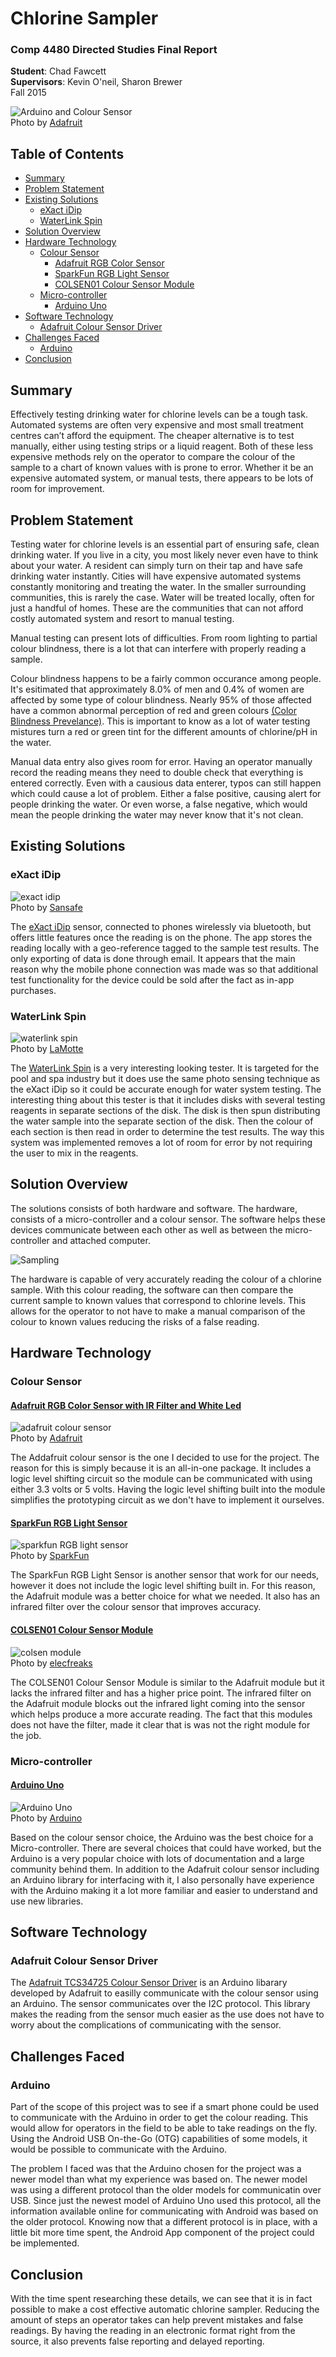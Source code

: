 # Chlorine Sampler
### Comp 4480 Directed Studies Final Report

**Student**: Chad Fawcett  
**Supervisors**: Kevin O'neil, Sharon Brewer  
Fall 2015

![Arduino and Colour Sensor](https://raw.githubusercontent.com/chadfawcett/chlorine-sampler/report/report/data/light_2013_05_18_IMG_1791-1024.jpg)  
Photo by [Adafruit](https://learn.adafruit.com/adafruit-color-sensors/assembly-and-wiring)

## Table of Contents
* [Summary](#summary)
* [Problem Statement](#problem-statement)
* [Existing Solutions](#existing-solutions)
  * [eXact iDip](#exact-idip)
  * [WaterLink Spin](#waterlink-spin)
* [Solution Overview](#solution-overview)
* [Hardware Technology](#hardware-technology)
  * [Colour Sensor](#colour-sensor)
    * [Adafruit RGB Color Sensor](#adafruit-rgb)
    * [SparkFun RGB Light Sensor](#sparkfun-rgb)
    * [COLSEN01 Colour Sensor Module](#colsen01)
  * [Micro-controller](#micro-controller)
    * [Arduino Uno](#arduino-uno)
* [Software Technology](#software-technology)
  * [Adafruit Colour Sensor Driver](#adafruit-driver)
* [Challenges Faced](#challenges-faced)
  * [Arduino](#arduino-problem)
* [Conclusion](#conclusion)

## <a name="summary"></a>Summary
Effectively testing drinking water for chlorine levels can be a tough task. Automated systems are often very expensive and most small treatment centres can’t afford the equipment. The cheaper alternative is to test manually, either using testing strips or a liquid reagent. Both of these less expensive methods rely on the operator to compare the colour of the sample to a chart of known values with is prone to error. Whether it be an expensive automated system, or manual tests, there appears to be lots of room for improvement.

## <a name="problem-statement"></a>Problem Statement
Testing water for chlorine levels is an essential part of ensuring safe, clean drinking water. If you live in a city, you most likely never even have to think about your water. A resident can simply turn on their tap and have safe drinking water instantly. Cities will have expensive automated systems constantly monitoring and treating the water. In the smaller surrounding communities, this is rarely the case. Water will be treated locally, often for just a handful of homes. These are the communities that can not afford costly automated system and resort to manual testing.

Manual testing can present lots of difficulties. From room lighting to partial colour blindness, there is a lot that can interfere with properly reading a sample.

Colour blindness happens to be a fairly common occurance among people. It's esitimated that approximately 8.0% of men and 0.4% of women are affected by some type of colour blindness. Nearly 95% of those affected have a common abnormal perception of red and green colours [(Color Blindness Prevelance)](http://www.news-medical.net/health/Color-Blindness-Prevalence.aspx). This is important to know as a lot of water testing mistures turn a red or green tint for the different amounts of chlorine/pH in the water.

Manual data entry also gives room for error. Having an operator manually record the reading means they need to double check that everything is entered correctly. Even with a causious data enterer, typos can still happen which could cause a lot of problem. Either a false positive, causing alert for people drinking the water. Or even worse, a false negative, which would mean the people drinking the water may never know that it's not clean.

## <a name="existing-solutions"></a>Existing Solutions
### <a name="exact-idip"></a>eXact iDip
![exact idip](https://raw.githubusercontent.com/chadfawcett/chlorine-sampler/report/report/data/eXactiDip393X400.jpg)  
Photo by [Sansafe](http://www.sensafe.com/idip/)

The [eXact iDip](http://www.sensafe.com/idip/) sensor, connected to phones wirelessly via bluetooth, but offers little features once the reading is on the phone. The app stores the reading locally with a geo-reference tagged to the sample test results. The only exporting of data is done through email. It appears that the main reason why the mobile phone connection was made was so that additional test functionality for the device could be sold after the fact as in-app purchases.

### <a name="waterlink-spin"></a>WaterLink Spin
![waterlink spin](https://raw.githubusercontent.com/chadfawcett/chlorine-sampler/report/report/data/wl_spin_mobile.jpg)  
Photo by [LaMotte](http://www.lamotte.com/en/pool-spa/digital-testing/3577.html)

The [WaterLink Spin](http://www.lamotte.com/en/pool-spa/digital-testing/3577.html) is a very interesting looking tester. It is targeted for the pool and spa industry but it does use the same photo sensing technique as the eXact iDip so it could be accurate enough for water system testing. The interesting thing about this tester is that it includes disks with several testing reagents in separate sections of the disk. The disk is then spun distributing the water sample into the separate section of the disk. Then the colour of each section is then read in order to determine the test results. The way this system was implemented removes a lot of room for error by not requiring the user to mix in the reagents.

## <a name="solution-overview"></a>Solution Overview
The solutions consists of both hardware and software. The hardware, consists of a micro-controller and a colour sensor. The software helps these devices communicate between each other as well as between the micro-controller and attached computer.

![Sampling](https://raw.githubusercontent.com/chadfawcett/chlorine-sampler/report/report/data/IMG_0182.JPG)

The hardware is capable of very accurately reading the colour of a chlorine sample. With this colour reading, the software can then compare the current sample to known values that correspond to chlorine levels. This allows for the operator to not have to make a manual comparison of the colour to known values reducing the risks of a false reading.

## <a name="hardware-technology"></a>Hardware Technology
### <a name="colour-sensor"></a>Colour Sensor
#### <a name="adafruit-rgb"></a>[Adafruit RGB Color Sensor with IR Filter and White Led](https://www.adafruit.com/products/1334)
![adafruit colour sensor](https://raw.githubusercontent.com/chadfawcett/chlorine-sampler/report/report/data/AdafruitColourSensor.jpeg)  
Photo by [Adafruit](https://www.adafruit.com/products/1334)

The Addafruit colour sensor is the one I decided to use for the project. The reason for this is simply because it is an all-in-one package. It includes a logic level shifting circuit so the module can be communicated with using either 3.3 volts or 5 volts. Having the logic level shifting built into the module simplifies the prototyping circuit as we don't have to implement it ourselves.

#### <a name="sparkfun-rgb"></a>[SparkFun RGB Light Sensor](https://www.sparkfun.com/products/12829)
![sparkfun RGB light sensor](https://raw.githubusercontent.com/chadfawcett/chlorine-sampler/report/report/data/12829-01.jpg)  
Photo by [SparkFun](https://www.sparkfun.com/products/12829)

The SparkFun RGB Light Sensor is another sensor that work for our needs, however it does not include the logic level shifting built in. For this reason, the Adafruit module was a better choice for what we needed. It also has an infrared filter over the colour sensor that improves accuracy.

#### <a name="colsen01"></a>[COLSEN01 Colour Sensor Module](http://www.elecfreaks.com/store/color-sensor-module-colsen01-p-285.html?zenid=8095153d156bd520dc8d83f4e4b3af49)
![colsen module](https://raw.githubusercontent.com/chadfawcett/chlorine-sampler/report/report/data/BK_COLSEN01_1.jpg)  
Photo by [elecfreaks](http://www.elecfreaks.com/store/color-sensor-module-colsen01-p-285.html?zenid=8095153d156bd520dc8d83f4e4b3af49)

The COLSEN01 Colour Sensor Module is similar to the Adafruit module but it lacks the infrared filter and has a higher price point. The infrared filter on the Adafruit module blocks out the infrared light coming into the sensor which helps produce a more accurate reading. The fact that this modules does not have the filter, made it clear that is was not the right module for the job.

### <a name="micro-controller"></a>Micro-controller
#### <a name="arduino-uno"></a>[Arduino Uno](https://www.arduino.cc/en/Main/ArduinoBoardUno)
![Arduino Uno](https://github.com/chadfawcett/chlorine-sampler/blob/report/report/data/36b21d3462e60577766300900621886a.image.538x354.jpg)  
Photo by [Arduino](https://store.arduino.cc/product/GBX00066)

Based on the colour sensor choice, the Arduino was the best choice for a Micro-controller. There are several choices that could have worked, but the Arduino is a very popular choice with lots of documentation and a large community behind them. In addition to the Adafruit colour sensor including an Arduino library for interfacing with it, I also personally have experience with the Arduino making it a lot more familiar and easier to understand and use new libraries.

## <a name="software-technology"></a>Software Technology
### <a name="adafruit-driver"></a>Adafruit Colour Sensor Driver
The [Adafruit TCS34725 Colour Sensor Driver](https://github.com/adafruit/Adafruit_TCS34725) is an Arduino libarary developed by Adafruit to easilly communicate with the colour sensor using an Arduino. The sensor communicates over the I2C protocol. This library makes the reading from the sensor much easier as the use does not have to worry about the complications of communicating with the sensor.

## <a name="challenges-faced"></a>Challenges Faced
### <a name="arduino-problem"></a>Arduino
Part of the scope of this project was to see if a smart phone could be used to communicate with the Arduino in order to get the colour reading. This would allow for operators in the field to be able to take readings on the fly. Using the Android USB On-the-Go (OTG) capabilities of some models, it would be possible to communicate with the Arduino.

The problem I faced was that the Arduino chosen for the project was a newer model than what my experience was based on. The newer model was using a different protocol than the older models for communicatin over USB. Since just the newest model of Arduino Uno used this protocol, all the information available online for communicating with Android was based on the older protocol. Knowing now that a different protocol is in place, with a little bit more time spent, the Android App component of the project could be implemented.

## <a name="conclusion"></a>Conclusion
With the time spent researching these details, we can see that it is in fact possible to make a cost effective automatic chlorine sampler. Reducing the amount of steps an operator takes can help prevent mistakes and false readings. By having the reading in an electronic format right from the source, it also prevents false reporting and delayed reporting.
